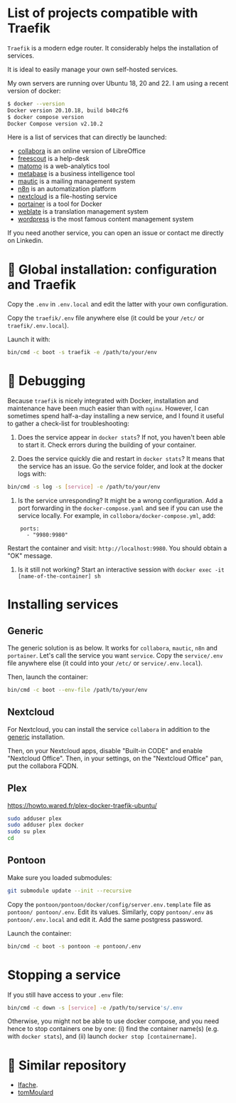 # List of projects compatible with Traefik 


`Traefik` is a modern edge router. It considerably helps the installation of services. 

It is ideal to easily manage your own self-hosted services.

My own servers are running over Ubuntu 18, 20 and 22. I am using a recent version of docker:

```bash
$ docker --version
Docker version 20.10.18, build b40c2f6
$ docker compose version
Docker Compose version v2.10.2
```

Here is a list of services that can directly be launched:

- [collabora](#collabora) is an online version of LibreOffice
- [freescout](#freescout) is a help-desk
- [matomo](#matomo) is a web-analytics tool
- [metabase](#metabase) is a business intelligence tool
- [mautic](#generic) is a mailing management system
- [n8n](#generic) is an automatization platform
- [nextcloud](#nextcloud) is a file-hosting service
- [portainer](#generic) is a tool for Docker
- [weblate](#generic) is a translation management system 
- [wordpress](#generic) is the most famous content management system

If you need another service, you can open an issue or contact me directly on Linkedin.


# :beaver: Global installation: configuration and Traefik

Copy the `.env` in `.env.local` and edit the latter with your own configuration.

Copy the `traefik/.env` file anywhere else (it could be your `/etc/` or `traefik/.env.local`). 

Launch it with:

```bash
bin/cmd -c boot -s traefik -e /path/to/your/env 
```

# :bug: Debugging 

Because `traefik` is nicely integrated with Docker, installation and maintenance have been much easier than with `nginx`.
However, I can sometimes spend half-a-day installing a new service, and I found it useful to gather a check-list for troubleshooting:

1. Does the service appear in `docker stats`? If not, you haven't been able to start it. Check errors during the building of your container.

1. Does the service quickly die and restart in `docker stats`? It means that the service has an issue. Go the service folder, and look at the docker logs with: 

```bash
bin/cmd -s log -s [service] -e /path/to/your/env
```

1. Is the service unresponding? It might be a wrong configuration. Add a port forwarding in the `docker-compose.yaml` and see if you can use the service locally. For example, in `collobora/docker-compose.yml`, add:

```
    ports:
      - "9980:9980"
```

Restart the container and visit: `http://localhost:9980`. You should obtain a "OK" message.

1. Is it still not working? Start an interactive session with `docker exec -it [name-of-the-container] sh` 


# Installing services

## Generic

The generic solution is as below. It works for `collabora`, `mautic`, `n8n` and `portainer`.
Let's call the service you want `service`. 
Copy the `service/.env` file anywhere else (it could into your `/etc/` or `service/.env.local`). 

Then, launch the container:

```bash
bin/cmd -c boot --env-file /path/to/your/env
```

## Nextcloud

For Nextcloud, you can install the service `collabora` in addition to the [generic](#generic) installation.

Then, on your Nextcloud apps, disable "Built-in CODE" and enable "Nextcloud Office". Then, in your settings, on the "Nextcloud Office" pan, put the collabora FQDN.


## Plex

https://howto.wared.fr/plex-docker-traefik-ubuntu/

```bash
sudo adduser plex
sudo adduser plex docker
sudo su plex
cd

```


## Pontoon

Make sure you loaded submodules:

```bash
git submodule update --init --recursive
```

Copy the `pontoon/pontoon/docker/config/server.env.template` file as `pontoon/ pontoon/.env`. Edit its values. 
Similarly, copy `pontoon/.env` as `pontoon/.env.local` and edit it. Add the same postgress password.

Launch the container:

```bash
bin/cmd -c boot -s pontoon -e pontoon/.env
```


# Stopping a service

If you still have access to your `.env` file:

```bash
bin/cmd -c down -s [service] -e /path/to/service's/.env
```

Otherwise, you might not be able to use docker compose, and you need hence to stop containers one by one: (i) find the container name(s) (e.g. with `docker stats`), and (ii) launch `docker stop [containername]`.

# :pray: Similar repository

- [lfache](https://github.com/lfache/awesome-traefik).
- [tomMoulard](https://github.com/tomMoulard/make-my-server)


